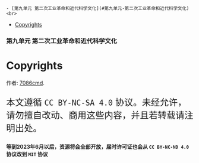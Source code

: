 
    - [第九单元 第二次工业革命和近代科学文化](#第九单元-第二次工业革命和近代科学文化)<br>
- [Copyrights](#copyrights)<br>

<div class="divider"></div>


<style>
main {
  /* font-family: "仿宋" !important */
}
</style>
### 第九单元 第二次工业革命和近代科学文化

<div class="divider"></div>

<div class="divider"></div>

# Copyrights

作者: [7086cmd](https://github.com/7086cmd).<br>

<p style="font-size: 24px">
本文遵循 <code>CC BY-NC-SA 4.0</code> 协议。未经允许，请勿擅自改动、商用这些内容，并且若转载请注明出处。
</p>

**等到2023年6月以后，资源将会全部开放，届时许可证也会从 `CC BY-NC-ND 4.0` 协议改到 `MIT` 协议**

